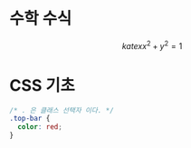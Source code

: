 # 수학 수식
$$katex
x^2 + y^2 = 1
$$

# CSS 기초
```css
/* . 은 클래스 선택자 이다. */
.top-bar {
  color: red;
}
```
